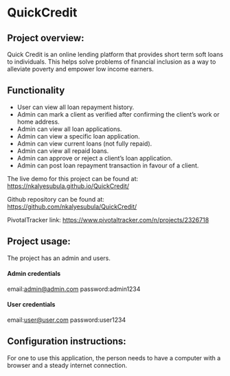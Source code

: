 # QuickCredit

## Project overview:

Quick Credit is an online lending platform that provides short term soft loans to individuals. This helps solve problems of financial inclusion as a way to alleviate poverty and empower low income earners.

## Functionality
- User can view all loan repayment history.
- Admin can mark a client as verified after confirming the client’s work or home
  address.
- Admin can view all loan applications.
- Admin can view a specific loan application.
- Admin can view current loans (not fully repaid).
- Admin can view all repaid loans.
- Admin can approve or reject a client’s loan application.
- Admin can post loan repayment transaction in favour of a client.

The live demo for this project can be found at: 
https://nkalyesubula.github.io/QuickCredit/

Github repository can be found at:
https://github.com/nkalyesubula/QuickCredit/

PivotalTracker link: https://www.pivotaltracker.com/n/projects/2326718



## Project usage:
The project has an admin and users.

<!--admin login credentials-->
#### Admin credentials
email:admin@admin.com
password:admin1234

<!--user login credentials-->
#### User credentials
email:user@user.com
password:user1234

## Configuration instructions:
For one to use this application, the person needs to have a computer with a browser and a steady internet connection.
